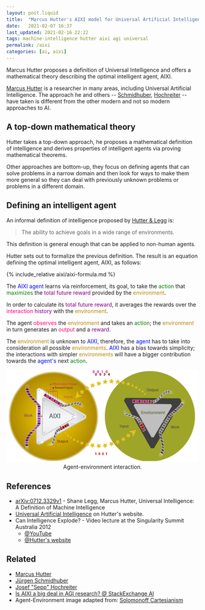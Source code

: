 ```yaml
---
layout: post.liquid
title:  "Marcus Hutter's AIXI model for Universal Artificial Intelligence"
date:   2021-02-07 16:37
last_updated: 2021-02-16 22:22
tags: machine-intelligence hutter aixi agi universal
permalink: /aixi
categories: [ai, aixi]
---
```

Marcus Hutter proposes a definition of Universal Intelligence and offers a mathematical
theory describing the optimal intelligent agent, AIXI.

[Marcus Hutter](#related) is a researcher in many areas, including Universal
Artificial Intelligence. The approach he and others -- [Schmidhuber](#related),
[Hochreiter](#related) -- have taken is different from the other modern and not so
modern approaches to AI.

## A top-down mathematical theory

Hutter takes a top-down approach, he proposes a mathematical definition
of intelligence and derives properties of intelligent agents via
proving mathematical theorems.

Other approaches are bottom-up, they focus on defining agents that can
solve problems in a narrow domain and then look for ways to make them more general so
they can deal with previously unknown problems or problems in a different domain.

## Defining an intelligent agent

An informal definition of intelligence proposed by [Hutter & Legg](#references) is:

> The ability to achieve goals in a wide range of environments.

This definition is general enough that can be applied to non-human agents.

Hutter sets out to formalize the previous definition. The result is an equation
defining the optimal intelligent agent, AIXI, as follows:

{% include_relative aixi/aixi-formula.md %}

The <span style="color: blue">AIXI agent</span> learns via reinforcement, its goal, to
take the <span style="color: green">action</span> that
<span style="color: green">maximizes</span>
the <span style="color: purple">total future reward</span> provided by the
<span style="color: #B8860B">environment</span>.

In order to calculate its <span style="color: purple">total future reward</span>, it averages
the rewards over the <span style="color: #FF007F">interaction</span>
<span style="color: purple">history</span> with the
<span style="color: #B8860B">environment</span>.

The agent <span style="color: #FF007F">observes</span> the
<span style="color: #B8860B">environment</span> and takes
an <span style="color: green">action</span>; the
<span style="color: #B8860B">environment</span> in turn generates an
<span style="color: #FF007F">output</span> and a
<span style="color: purple">reward</span>.

The <span style="color: #B8860B">environment</span> is unknown to
<span style="color: blue">AIXI</span>, therefore, the
<span style="color: blue">agent</span> has to take into consideration
all possible <span style="color: #B8860B">environments</span>.
<span style="color: blue">AIXI</span>
has a bias towards simplicity; the interactions with simpler
<span style="color: #B8860B">environments</span> will have a bigger
contribution towards the
<span style="color: blue">agent's</span>
next <span style="color: green">action</span>.


<div style="text-align: center">
    <img src="/assets/images/aixi-environment.png">
    <figcaption>Agent-environment interaction.</figcaption>
</div>

## References

- [arXiv:0712.3329v1](https://arxiv.org/abs/0712.3329v1) - Shane Legg, Marcus Hutter, Universal Intelligence: A Definition of Machine Intelligence
- [Universal Artificial Intelligence](http://www.hutter1.net/ai/uaibook.htm) on Hutter's website.
- Can Intelligence Explode? - Video lecture at the Singularity Summit Australia 2012
    - [@YouTube](https://youtu.be/I-vx5zbOOXI)
    - [@Hutter's website](http://www.hutter1.net/official/lectures.htm)


## Related

- [Marcus Hutter](http://www.hutter1.net)
- [Jürgen Schmidhuber](https://people.idsia.ch/~juergen/deutsch.html)
- [Josef "Sepp" Hochreiter](https://en.wikipedia.org/wiki/Sepp_Hochreiter)
- [Is AIXI a big deal in AGI research? @ StackExchange AI](https://ai.stackexchange.com/a/10377/15369)
- Agent-Environment image adapted from: [Solomonoff Cartesianism](https://www.lesswrong.com/posts/AszKwKyhBPZAnCstA/solomonoff-cartesianism)
